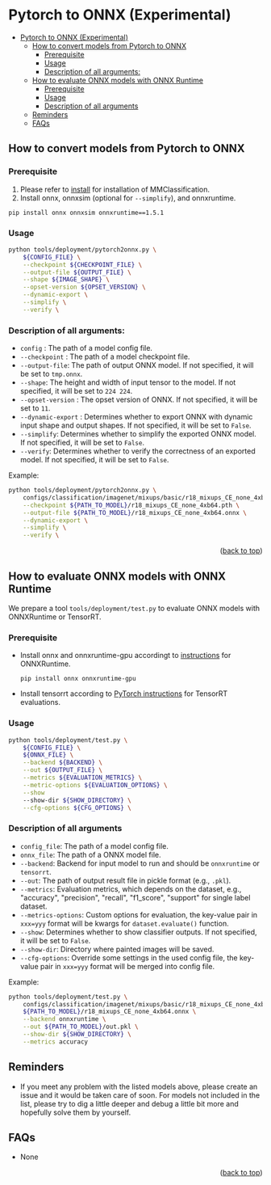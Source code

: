 # Pytorch to ONNX (Experimental)

- [Pytorch to ONNX (Experimental)](#pytorch-to-onnx-experimental)
  - [How to convert models from Pytorch to ONNX](#how-to-convert-models-from-pytorch-to-onnx)
    - [Prerequisite](#prerequisite)
    - [Usage](#usage)
    - [Description of all arguments:](#description-of-all-arguments)
  - [How to evaluate ONNX models with ONNX Runtime](#how-to-evaluate-onnx-models-with-onnx-runtime)
    - [Prerequisite](#prerequisite-1)
    - [Usage](#usage-1)
    - [Description of all arguments](#description-of-all-arguments-1)
  - [Reminders](#reminders)
  - [FAQs](#faqs)


## How to convert models from Pytorch to ONNX

### Prerequisite

1. Please refer to [install](https://mmclassification.readthedocs.io/en/latest/install.html#install-mmclassification) for installation of MMClassification.
2. Install onnx, onnxsim (optional for `--simplify`), and onnxruntime.

```shell
pip install onnx onnxsim onnxruntime==1.5.1
```

### Usage

```bash
python tools/deployment/pytorch2onnx.py \
    ${CONFIG_FILE} \
    --checkpoint ${CHECKPOINT_FILE} \
    --output-file ${OUTPUT_FILE} \
    --shape ${IMAGE_SHAPE} \
    --opset-version ${OPSET_VERSION} \
    --dynamic-export \
    --simplify \
    --verify \
```

### Description of all arguments:

- `config` : The path of a model config file.
- `--checkpoint` : The path of a model checkpoint file.
- `--output-file`: The path of output ONNX model. If not specified, it will be set to `tmp.onnx`.
- `--shape`: The height and width of input tensor to the model. If not specified, it will be set to `224 224`.
- `--opset-version` : The opset version of ONNX. If not specified, it will be set to `11`.
- `--dynamic-export` : Determines whether to export ONNX with dynamic input shape and output shapes. If not specified, it will be set to `False`.
- `--simplify`: Determines whether to simplify the exported ONNX model. If not specified, it will be set to `False`.
- `--verify`: Determines whether to verify the correctness of an exported model. If not specified, it will be set to `False`.

Example:

```bash
python tools/deployment/pytorch2onnx.py \
    configs/classification/imagenet/mixups/basic/r18_mixups_CE_none_4xb64.py \
    --checkpoint ${PATH_TO_MODEL}/r18_mixups_CE_none_4xb64.pth \
    --output-file ${PATH_TO_MODEL}/r18_mixups_CE_none_4xb64.onnx \
    --dynamic-export \
    --simplify \
    --verify \
```

<p align="right">(<a href="#top">back to top</a>)</p>

## How to evaluate ONNX models with ONNX Runtime

We prepare a tool `tools/deployment/test.py` to evaluate ONNX models with ONNXRuntime or TensorRT.

### Prerequisite

- Install onnx and onnxruntime-gpu accordingt to [instructions](https://onnxruntime.ai/) for ONNXRuntime.

  ```shell
  pip install onnx onnxruntime-gpu
  ```
- Install tensorrt according to [PyTorch instructions](https://pytorch.org/TensorRT/getting_started/installation.html#installation) for TensorRT evaluations.

### Usage

```bash
python tools/deployment/test.py \
    ${CONFIG_FILE} \
    ${ONNX_FILE} \
    --backend ${BACKEND} \
    --out ${OUTPUT_FILE} \
    --metrics ${EVALUATION_METRICS} \
    --metric-options ${EVALUATION_OPTIONS} \
    --show
    --show-dir ${SHOW_DIRECTORY} \
    --cfg-options ${CFG_OPTIONS} \
```

### Description of all arguments

- `config_file`: The path of a model config file.
- `onnx_file`: The path of a ONNX model file.
- `--backend`: Backend for input model to run and should be `onnxruntime` or `tensorrt`.
- `--out`: The path of output result file in pickle format (e.g., `.pkl`).
- `--metrics`: Evaluation metrics, which depends on the dataset, e.g., "accuracy", "precision", "recall", "f1_score", "support" for single label dataset.
- `--metrics-options`: Custom options for evaluation, the key-value pair in `xxx=yyy` format will be kwargs for `dataset.evaluate()` function.
- `--show`: Determines whether to show classifier outputs. If not specified, it will be set to `False`.
- `--show-dir`: Directory where painted images will be saved.
- `--cfg-options`: Override some settings in the used config file, the key-value pair in `xxx=yyy` format will be merged into config file.

Example:

```bash
python tools/deployment/test.py \
    configs/classification/imagenet/mixups/basic/r18_mixups_CE_none_4xb64.py \
    ${PATH_TO_MODEL}/r18_mixups_CE_none_4xb64.onnx \
    --backend onnxruntime \
    --out ${PATH_TO_MODEL}/out.pkl \
    --show-dir ${SHOW_DIRECTORY} \
    --metrics accuracy
```

## Reminders

- If you meet any problem with the listed models above, please create an issue and it would be taken care of soon. For models not included in the list, please try to dig a little deeper and debug a little bit more and hopefully solve them by yourself.

## FAQs

- None

<p align="right">(<a href="#top">back to top</a>)</p>
